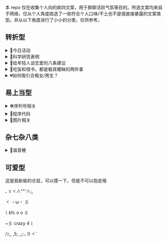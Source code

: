 本 repo 仅在收集个人向的疯四文案，用于群聊活跃气氛等目的。所选文案均来自于网络，仅从个人角度挑选了一些符合个人口味/不土也不是很直接暴露的文案类型。并从以下角度进行了小小的分类，仅供参考。

## 转折型

<details><summary>💙今日活动</summary>

<p>

今天三个活动:

1. 有劳斯莱斯的家人,可登录劳斯莱斯APP选择中国界面，滑动页面有一个活动,填写手机号码,送飞天茅台53度1支。

2. 保时捷车主公众号左下角点进去上传行驶证上的车架号就能抽奖，奖品最低300京东卡，部分群友有保时捷的可以领一下。

3. 没有劳斯莱斯和保时捷的同学，打开肯德基APP，因为今天是疯狂星期四。

</p>

</details>

<details><summary>🤎科学研究表明</summary>

<p>

人一但有了爱情，智商情商都会提高95% ，烦恼也会消失95%。但问题来了 爱情从哪里来？科学家却不肯说，只留下了一串奇怪的符号：KFC Crazy Thursday。

</p>

</details>

<details><summary>🖤给年轻人谈恋爱的八条建议</summary>

<p>

1.谈恋爱首先要找你爱的，如果结婚就要找爱你的

2.千万别输在“等”这个字身上

3.永远留住30%的神秘

4.不要低估任何一个人

5.别把没教养当做有气场

6.谈恋爱可以穷，结婚不可以

7.谈恋爱一定要自由

8.v50请我吃肯德基疯狂星期四

9.牢记第8条，前7条也可以试试

</p>

</details>

<details><summary>🧡吃饭和借书，都是极其暧昧的两件事</summary>

<p>

吃饭和借书，都是极其暧昧的两件事，一借一还，一请一去，情份就这么结下了。——钱钟书

近些日子很少来群里聊天了，心里觉得和群友们都生分了不少。就觉得应该拉进一些和群友们的关系。但这话总得有个头，翻来覆去却是不知该说些什么。便借着钱先生的这句话起个头。不如这样，我借你们几本书看，你们请我吃些饭，这样也算是缓和了我与各位的关系。

不过我也清楚，隔着层网络，终究是有太多不便。不如这样，我与诸位说几本书名，您们直接上网搜，您们诸位赠我些钱财，请我去吃些。恰好今日星期四，不如您们诸位V我50，我去吃个疯狂星期四。

</p>

</details>

<details><summary>💔如何吸引合租女/男生？</summary>

<p>

> **Note**
> 性别可自行修改，仅提供模版参考

1、找一个夜里假装打电话，电话内容大约是要跟异地恋的女人分手，做暴怒痛苦状，声音要大，要让她听到。

2、过后几天装作若无其事，展现男人的刚毅。

3、找一天夜里，喝点酒回去(别真喝醉了)然后在客厅装醉，弄出点动静让她知道，最好能骗她出来扶下你，考验你演技的时候到了，扮演好一个痴情失恋男人的角色!

4、用清醒的思维演绎酒醉后故作清醒的表现，含糊不清又颇有礼貌的请她为你倒杯水。

5、甭客气,接水的时候把杯子直接掉地上去。

6、等她先蹲下或者弯腰去捡杯子的时候，抢着去捡,这个时候尝试去做部分身体接触，借此机会试探对方反应，以备下次行动方案。

7、第二天早点醒,注意隔壁动静,在她出房间的时候也出去，这个时候的你只能穿一条裤衩。在确认她已经看到你之后赶紧尴尬而略带歉意的回屋。

8、找个机会请她吃饭，表示愧疚与感谢。

9、最关键的一步来了，今天是疯狂星期四，请我吃肯德基，教你下一步骤

</p>

</details>

## 易上当型

<details><summary>⚽️序列号相关</summary>

<p>

我有朋友去 Adobe 上班了，他跟我说好多软件其实不用花钱，输入内部的序列号就可以免费用正版 Photoshop 2022。我把 Key 分享有缘人：JT-KDJ-FKXQS-VW50
> **Note**
> 注意此处Key不要过于明显。比如这里采取了全中文缩写，以防第一时间暴露kfc，你也可以换其他缩写进行最大程度的隐藏替换

</p>

</details>

<details><summary>🏀程序代码</summary>

<p>

大佬们，我是一个小白，今天一运行电脑就出现了这个 java.lang.StackOverflowError: Today Thu, KDJ vme 5¥0，不知道怎么办了，重启项目和电脑都没办法解决，希望有好心人帮忙解决一下。

</p>

</details>

<details><summary>🐶图片相关</summary>

<p>

![IMG_2402](https://user-images.githubusercontent.com/39793568/184060659-1ceb296e-7704-4152-ad0d-cf3efd07a1dc.JPG)

</p>

</details>

## 杂七杂八类

<details><summary>🐒谐音梗</summary>

<p>

一个国王叫肯，纳了一个歌姬，歌姬不老实搞小动作，背着肯大搞矿产开发，为了实现矿产垄断，歌姬把其他同行的矿井都给封了，问定什么罪？大家觉得定什么罪？
死罪。肯的姬封矿刑期死

</p>

</details>

## 可爱型

这是我新偷的仓鼠，可以摸一下，但是不可以抱走哦

､ゞヾ∧""'∧;,

ヾ   ・ω・ 彡

ﾐ kfc  o  o  ミ  

~彡  crazy   4   ﾐ

/ｿ,, ,5; ,;;:､０ヾ`
